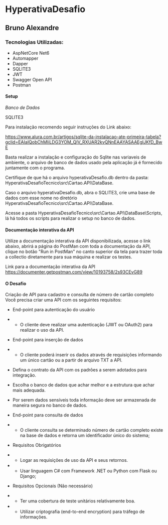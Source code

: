 # HyperativaDesafio

## Bruno Alexandre

### Tecnologias Utilizadas:

- AspNetCore Net6
- Automapper
- Dapper
- SQLITE3
- JWT 
- Swagger Open API
- Postman

#### Setup

*Banco de Dados*

SQLITE3

Para instalação recomendo seguir instruções do Link abaixo:

https://www.alura.com.br/artigos/sqlite-da-instalacao-ate-primeira-tabela?gclid=EAIaIQobChMIiLDG3YOM_QIV_RXUAR2kvQNnEAAYASAAEgIJKfD_BwE

Basta realizar a instalação e configuração do Sqlite nas variaveis de ambiente, o arquivo de banco de dados usado pela aplicação já é fornecido juntamente com o programa.

Certifique de que há o arquivo hyperativaDesafio.db dentro da pasta: HyperativaDesafioTecnico\src\Cartao.API\DataBase.

Caso o arquivo hyperativaDesafio.db, abra o SQLITE3, crie uma base de dados com esse nome no diretório HyperativaDesafioTecnico\src\Cartao.API\DataBase.

Acesse a pasta HyperativaDesafioTecnico\src\Cartao.API\DataBase\Scripts, lá há todos os scripts para realizar o setup no banco de dados.

#### Documentação interativa da API

Utilize a documentação interativa da API disponibilizada, acesse o link abaixo, abrirá a página do PostMan com toda a documentação da API, clique no botão "Run in PostMan" no canto superior da tela para trazer toda a collectio diretamente para sua máquina e realizar os testes. 

Link para a documentação interativa da API
https://documenter.getpostman.com/view/10193758/2s93CEvG89


#### O Desafio

Criação de API para cadastro e consulta de número de cartão completo
Você precisa criar uma API com os seguintes requisitos:
- End-point para autenticação do usuário

- - O cliente deve realizar uma autenticação (JWT ou OAuth2) para realizar o uso da API.

- End-point para inserção de dados

- - O cliente poderá inserir os dados através de requisições informando um único cartão ou a partir de arquivo TXT a API.

- Defina o contrato da API com os padrões a serem adotados para integração.

- Escolha o banco de dados que achar melhor e a estrutura que achar mais adequada.
- Por serem dados sensíveis toda informação deve ser armazenada de maneira segura no banco de dados.

- End-point para consulta de dados
- - O cliente consulta se determinado número de cartão completo existe na base de dados e retorna um identificador único do sistema;

- Requisitos Obrigatórios
- - Logar as requisições de uso da API e seus retornos.
- - Usar linguagem C# com Framework .NET ou Python com Flask ou Django;

- Requisitos Opcionais (Não necessário)
- - Ter uma cobertura de teste unitários relativamente boa.
- - Utilizar criptografia (end-to-end encryption) para tráfego de informações.

